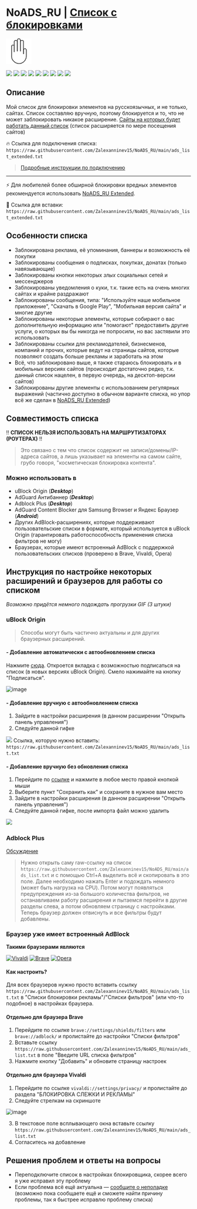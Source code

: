 # NoADS_RU | [Список с блокировками](https://raw.githubusercontent.com/Zalexanninev15/NoADS_RU/main/ads_list.txt)

<img src="./assets/Logo.png" width="70" height="70"/>

[![](https://img.shields.io/badge/platforms-AdBlocking_Extensions-F40D12.svg?logo=adblock)](https://github.com/Zalexanninev15/NoADS_RU)
[![](https://img.shields.io/github/last-commit/Zalexanninev15/NoADS_RU.svg)](https://github.com/Zalexanninev15/NoADS_RU/commits/main)
[![](https://img.shields.io/github/stars/Zalexanninev15/NoADS_RU.svg)](https://github.com/Zalexanninev15/NoADS_RU/stargazers)
[![](https://img.shields.io/github/forks/Zalexanninev15/NoADS_RU.svg)](https://github.com/Zalexanninev15/NoADS_RU/network/members)
[![](https://img.shields.io/github/issues/Zalexanninev15/NoADS_RU.svg)](https://github.com/Zalexanninev15/NoADS_RU/issues?q=is%3Aopen+is%3Aissue)
[![](https://img.shields.io/github/issues-closed/Zalexanninev15/NoADS_RU.svg)](https://github.com/Zalexanninev15/NoADS_RU/issues?q=is%3Aissue+is%3Aclosed)
[![](https://img.shields.io/badge/Вступить_в_группу-FFFFFF.svg?logo=telegram)](https://t.me/z15_community/123)
[![](https://img.shields.io/badge/license-MIT-blue.svg)](LICENSE)
[![](https://img.shields.io/badge/Donate-FFDD00.svg?logo=buymeacoffee&logoColor=black)](https://z15.neocities.org/donate)

## Описание
Мой список для блокировки элементов на русскоязычных, и не только, сайтах. Список составляю вручную, поэтому блокируется и то, что не может заблокировать никакое расширение. [Сайты на которых будет работать данный список](https://github.com/Zalexanninev15/NoADS_RU/blob/main/SITES.md) (список расширяется по мере посещения сайтов)

🔥 Ссылка для подключения списка: ```https://raw.githubusercontent.com/Zalexanninev15/NoADS_RU/main/ads_list_extended.txt``` 
> [Подробные инструкции по подключению](https://github.com/Zalexanninev15/NoADS_RU#%D0%B8%D0%BD%D1%81%D1%82%D1%80%D1%83%D0%BA%D1%86%D0%B8%D1%8F-%D0%BF%D0%BE-%D0%BD%D0%B0%D1%81%D1%82%D1%80%D0%BE%D0%B9%D0%BA%D0%B5-%D0%BD%D0%B5%D0%BA%D0%BE%D1%82%D0%BE%D1%80%D1%8B%D1%85-%D1%80%D0%B0%D1%81%D1%88%D0%B8%D1%80%D0%B5%D0%BD%D0%B8%D0%B9-%D0%B8-%D0%B1%D1%80%D0%B0%D1%83%D0%B7%D0%B5%D1%80%D0%BE%D0%B2-%D0%B4%D0%BB%D1%8F-%D1%80%D0%B0%D0%B1%D0%BE%D1%82%D1%8B-%D1%81%D0%BE-%D1%81%D0%BF%D0%B8%D1%81%D0%BA%D0%BE%D0%BC)
----------------

⚡ Для любителей более обширной блокировки вредных элементов рекомендуется использовать [NoADS_RU Extended](https://raw.githubusercontent.com/Zalexanninev15/NoADS_RU/main/ads_list_extended.txt).

🔗 Ссылка для вставки: ```https://raw.githubusercontent.com/Zalexanninev15/NoADS_RU/main/ads_list_extended.txt```

## Особенности списка
* Заблокирована реклама, её упоминания, баннеры и возможность её покупки
* Заблокированы сообщения о подписках, покупках, донатах (только навязывающие)
* Заблокированы кнопки некоторых *злых* социальных сетей и мессенджеров
* Заблокированы уведомления о куки, т.к. такие есть на очень многих сайтах и крайне раздражают
* Заблокированы сообщения, типа: "Используйте наше мобильное приложение", "Скачать в Google Play", "Мобильная версия сайта" и многие другие
* Заблокированы некоторые элементы, которые собирают о вас дополнительную информацию или "помогают" предоставить другие услуги, о которых вы бы никогда не попросили, но вас застявили это использовать
* Заблокированы ссылки для рекламодателей, бизнесменов, компаний и прочих, которые ведут на страницы сайтов, которые позволяют создать больше рекламы и заработать на этом
* Всё, что заблокировано выше, я также стараюсь блокировать и в мобильных версиях сайтов (происходит достаточно редко, т.к. данный список нацелен, в первую очередь, на десктоп-версии сайтов)
* Заблокированы другие элементы с использованием регулярных выражений (частично доступно в обычном варианте списка, но упор всё же сделан в [NoADS_RU Extended](https://raw.githubusercontent.com/Zalexanninev15/NoADS_RU/main/ads_list_extended.txt))

## Совместимость списка

!! **СПИСОК НЕЛЬЗЯ ИСПОЛЬЗОВАТЬ НА МАРШРУТИЗАТОРАХ (РОУТЕРАХ)** !!
> 
> Это связано с тем что список содержит не записи/домены/IP-адреса сайтов, а лишь указывает на элементы на самом сайте, грубо говоря, "косметическая блокировка контента".

### Можно использовать в
* uBlock Origin (***Desktop***)
* AdGuard Антибаннер (***Desktop***)
* Adblock Plus (***Desktop***)
* AdGuard Content Blocker для Samsung Browser и Яндекс Браузер (***Android***)
* Других AdBlock-расширениях, которые поддерживают пользовательские списки в формате, который используется в uBlock Origin (гарантировать работоспособность применения списка фильтров не могу)
* Браузерах, которые имеют встроенный AdBlock с поддержкой пользовательских списков (проверено в Brave, Vivaldi, Opera)

## Инструкция по настройке некоторых расширений и браузеров для работы со списком

*Возможно придётся немного подождать прогрузки GIF (3 штуки)*

### uBlock Origin
> Способы могут быть частично актуальны и для других браузерных расширений.

#### - Добавление автоматически с автообновлением списка
Нажмите [сюда](https://subscribe.adblockplus.org/?location=https://raw.githubusercontent.com/Zalexanninev15/NoADS_RU/main/ads_list.txt&title=NoADS_RU). Откроется вкладка с возможностью подписаться на список (в новых версиях uBlock Origin). Смело нажимайте на кнопку "Подписаться". 

![image](https://github.com/Zalexanninev15/NoADS_RU/blob/main/assets/Subscribe-in-uBlock-Origin.png?raw=true)

#### - Добавление вручную с автообновлением списка
1. Зайдите в настройки расширения (в данном расширении "Открыть панель управления")
2. Следуйте данной гифке

![](https://github.com/Zalexanninev15/NoADS_RU/blob/main/assets/How-to-subscribe-in-uBlock-Origin.gif)
Ссылка, которую нужно вставить: ```https://raw.githubusercontent.com/Zalexanninev15/NoADS_RU/main/ads_list.txt```

#### - Добавление вручную без обновления списка
1. Перейдите по [ссылке](https://raw.githubusercontent.com/Zalexanninev15/NoADS_RU/main/ads_list.txt) и нажмите в любое место правой кнопкой мыши
2. Выберите пункт "Сохранить как" и сохраните в нужное вам место
3. Зайдите в настройки расширения (в данном расширении "Открыть панель управления")
4. Следуйте данной гифке, после импорта файл можно удалить

![](https://github.com/Zalexanninev15/NoADS_RU/blob/main/assets/How-to-from-file-in-uBlock-Origin.gif)

### Adblock Plus

[Обсуждение](https://github.com/Zalexanninev15/NoADS_RU/issues/10)
> Нужно открыть саму raw-ссылку на список `https://raw.githubusercontent.com/Zalexanninev15/NoADS_RU/main/ads_list.txt` и с помощью Ctrl+A выделить всё и скопировать в это поле. Далее необходимо нажать Enter и подождать немного (может быть нагрузка на CPU). Потом могут появляться предупреждения из-за большого количества фильтров, не останавливаем работу расширения и пытаемся перейти в другие разделы слева, а потом обновляем страницу с настройками. Теперь браузер должен отвиснуть и все фильтры будут добавлены.

### Браузер уже имеет встроенный AdBlock

**Такими браузерами являются**

[![Vivaldi](https://img.shields.io/badge/Vivaldi-EF3939?style=for-the-badge&logo=Vivaldi&logoColor=white)](https://vivaldi.com/ru) [![Brave](https://img.shields.io/badge/Brave-FB542B?style=for-the-badge&logo=Brave&logoColor=white)](https://brave.com/ru/) [![Opera](https://img.shields.io/badge/Opera-FF1B2D?style=for-the-badge&logo=Opera&logoColor=white)](https://opera.com/ru)

#### Как настроить?

Для всех браузеров нужно просто вставить ссылку ```https://raw.githubusercontent.com/Zalexanninev15/NoADS_RU/main/ads_list.txt``` в "Списки блокировки рекламы"/"Списки фильтров" (или что-то подобное) в настройках браузера. 

#### Отдельно для браузера Brave

1. Перейдите по ссылке ```brave://settings/shields/filters``` или ```brave://adblock/``` и пролистайте до настройки "Списки фильтров"
2. Вставьте ссылку ```https://raw.githubusercontent.com/Zalexanninev15/NoADS_RU/main/ads_list.txt``` в поле "Введите URL списка фильтров"
3. Нажмите кнопку "Добавить" и обновите страницу настроек

#### Отдельно для браузера Vivaldi

1. Перейдите по ссылке ```vivaldi://settings/privacy/``` и пролистайте до раздела "БЛОКИРОВКА СЛЕЖКИ И РЕКЛАМЫ"
2. Следуйте стрелкам на скриншоте

![image](https://github.com/Zalexanninev15/NoADS_RU/blob/main/assets/Subscribe-in-Vivaldi.png?raw=true)

3. В текстовое поле всплывающего окна вставьте ссылку ```https://raw.githubusercontent.com/Zalexanninev15/NoADS_RU/main/ads_list.txt```
4. Согласитесь на добавление

## Решения проблем и ответы на вопросы
* Переподключите список в настройках блокировщика, скорее всего я уже исправил эту проблему
* Если проблема всё ещё актуальна — [сообщите о неполадке](https://github.com/Zalexanninev15/NoADS_RU/issues/new) (возможно пока сообщаете ещё и сможете найти причину проблемы, так я быстрее исправлю проблему списка)
